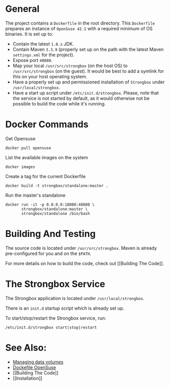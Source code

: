 # General

The project contains a `Dockerfile` in the root directory. This `Dockerfile` prepares an instance of `OpenSuse 42.1` with a required minimum of OS binaries. It is set up to:
* Contain the latest `1.8.x` JDK.
* Contain Maven `3.3.9` (properly set up on the path with the latest Maven `settings.xml` for the project).
* Expose port `48080`.
* Map your local `/usr/src/strongbox` (on the host OS) to `/usr/src/strongbox` (on the guest). It would be best to add a symlink for this on your host operating system.
* Have a properly set up and permissioned installation of `Strongbox` under `/usr/local/strongbox`.
* Have a start up script under `/etc/init.d/strongbox`. Please, note that the service is not started by default, as it would otherwise not be possible to build the code while it's running.

# Docker Commands

Get Opensuse

    docker pull opensuse

List the available images on the system

    docker images

Create a tag for the current Dockerfile

    docker build -t strongbox/standalone:master .

Run the master's standalone

    docker run -it -p 0.0.0.0:18080:48080 \
           strongbox/standalone:master \
           strongbox/standalone /bin/bash

# Building And Testing

The source code is located under `/usr/src/strongbox`. Maven is already pre-configured for you and on the `$PATH`.

For more details on how to build the code, check out [[Building The Code]].

# The Strongbox Service

The Strongbox application is located under `/usr/local/strongbox`.

There is an `init.d` startup script which is already set up.

To start/stop/restart the Strongbox service, run:

    /etc/init.d/strongbox start|stop|restart

# See Also:

* [Managing data volumes](https://docs.docker.com/engine/tutorials/dockervolumes/)
* [Dockefile OpenSuse](http://dockerfile.github.io/#/opensuse)
* [[Building The Code]]
* [[Installation]]
